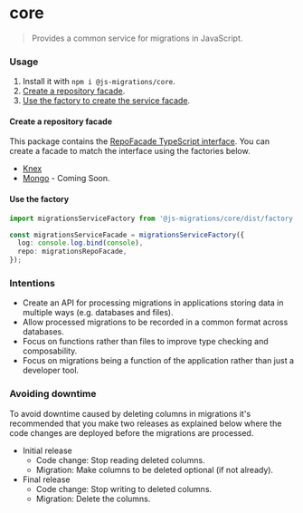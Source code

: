 # core
> Provides a common service for migrations in JavaScript.

### Usage
1. Install it with `npm i @js-migrations/core`.
1. [Create a repository facade](#create-a-repository-facade).
1. [Use the factory to create the service facade](#use-the-factory).

#### Create a repository facade
This package contains the [RepoFacade TypeScript interface](./src/RepoFacade.ts). You can create a facade to match the interface using the factories below.

- [Knex](https://github.com/js-migrations/knex/blob/master/readme.md)
- [Mongo](https://github.com/js-migrations/mongo/blob/master/readme.md) - Coming Soon.

#### Use the factory
```typescript
import migrationsServiceFactory from '@js-migrations/core/dist/factory';

const migrationsServiceFacade = migrationsServiceFactory({
  log: console.log.bind(console),
  repo: migrationsRepoFacade,
});
```

### Intentions
- Create an API for processing migrations in applications storing data in multiple ways (e.g. databases and files).
- Allow processed migrations to be recorded in a common format across databases.
- Focus on functions rather than files to improve type checking and composability.
- Focus on migrations being a function of the application rather than just a developer tool.

### Avoiding downtime
To avoid downtime caused by deleting columns in migrations it's recommended that you make two releases as explained below where the code changes are deployed before the migrations are processed.

- Initial release
  - Code change: Stop reading deleted columns.
  - Migration: Make columns to be deleted optional (if not already).
- Final release
  - Code change: Stop writing to deleted columns.
  - Migration: Delete the columns.
